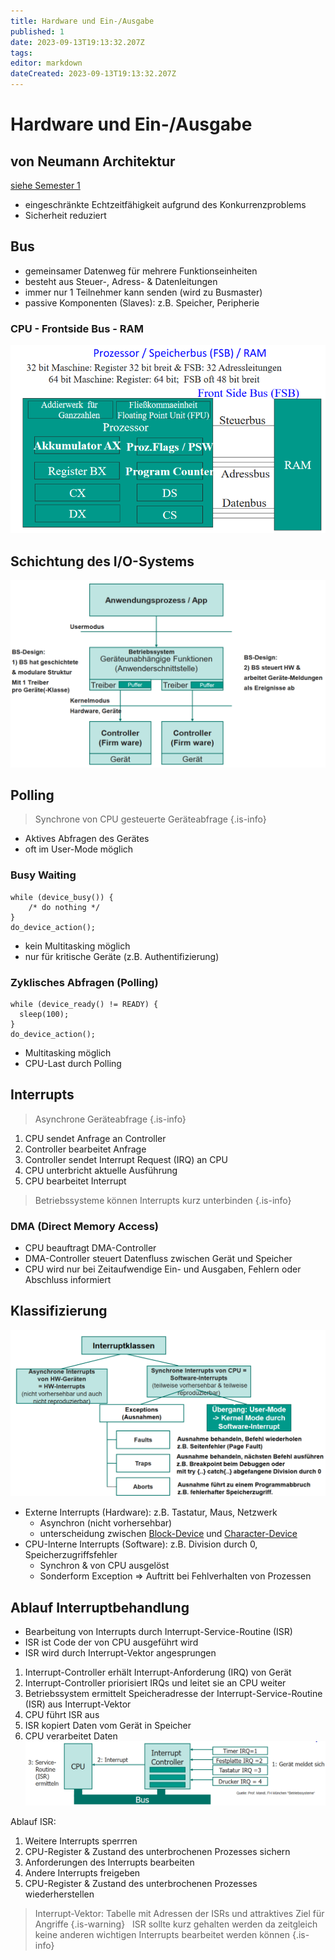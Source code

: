 ```yaml
---
title: Hardware und Ein-/Ausgabe
published: 1
date: 2023-09-13T19:13:32.207Z
tags: 
editor: markdown
dateCreated: 2023-09-13T19:13:32.207Z
---
```


# Hardware und Ein-/Ausgabe

## von Neumann Architektur

[siehe Semester 1](/fom/semester-1/hardware-grundlagen/klausurvorbereitung.md#von-neumann-architektur)

- eingeschränkte Echtzeitfähigkeit aufgrund des Konkurrenzproblems
- Sicherheit reduziert

## Bus

- gemeinsamer Datenweg für mehrere Funktionseinheiten
- besteht aus Steuer-, Adress- & Datenleitungen
- immer nur 1 Teilnehmer kann senden (wird zu Busmaster)
- passive Komponenten (Slaves): z.B. Speicher, Peripherie

### CPU - Frontside Bus - RAM

![cpu-fsb-ram](cpu-fsb-ram.png)

## Schichtung des I/O-Systems

![Schichtung](io-schichtung.png)

## Polling

> Synchrone von CPU gesteuerte Geräteabfrage
{.is-info}

- Aktives Abfragen des Gerätes
- oft im User-Mode möglich

### Busy Waiting

```pseudocode
while (device_busy()) {
    /* do nothing */
}
do_device_action();
```

- kein Multitasking möglich
- nur für kritische Geräte (z.B. Authentifizierung)

### Zyklisches Abfragen (Polling)

```pseudocode
while (device_ready() != READY) {
  sleep(100);
}
do_device_action();
```

- Multitasking möglich
- CPU-Last durch Polling

## Interrupts

> Asynchrone Geräteabfrage
{.is-info}

1. CPU sendet Anfrage an Controller
1. Controller bearbeitet Anfrage
1. Controller sendet Interrupt Request (IRQ) an CPU
1. CPU unterbricht aktuelle Ausführung
1. CPU bearbeitet Interrupt

> Betriebssysteme können Interrupts kurz unterbinden
{.is-info}

### DMA (Direct Memory Access)

- CPU beauftragt DMA-Controller
- DMA-Controller steuert Datenfluss zwischen Gerät und Speicher
- CPU wird nur bei Zeitaufwendige Ein- und Ausgaben, Fehlern oder Abschluss informiert

## Klassifizierung

![Interruptklassifizierung](Interruptklassifizierung.png)

- Externe Interrupts (Hardware): z.B. Tastatur, Maus, Netzwerk
  - Asynchron (nicht vorhersehbar)
  - unterscheidung zwischen [Block-Device](/fom/semester-1/hardware-grundlagen/Klausurvorbereitung2.md#block-device) und [Character-Device](/fom/semester-1/hardware-grundlagen/Klausurvorbereitung2.md#char-device)
- CPU-Interne Interrupts (Software): z.B. Division durch 0, Speicherzugriffsfehler
  - Synchron & von CPU ausgelöst
  - Sonderform Exception => Auftritt bei Fehlverhalten von Prozessen

## Ablauf Interruptbehandlung

- Bearbeitung von Interrupts durch Interrupt-Service-Routine (ISR)
- ISR ist Code der von CPU ausgeführt wird
- ISR wird durch Interrupt-Vektor angesprungen

1. Interrupt-Controller erhält Interrupt-Anforderung (IRQ) von Gerät
1. Interrupt-Controller priorisiert IRQs und leitet sie an CPU weiter
1. Betriebssystem ermittelt Speicheradresse der Interrupt-Service-Routine (ISR) aus Interrupt-Vektor
1. CPU führt ISR aus
1. ISR kopiert Daten vom Gerät in Speicher
1. CPU verarbeitet Daten
![Interruptbehandlung](Interruptbehandlung.png)

Ablauf ISR:

1. Weitere Interrupts sperrren
1. CPU-Register & Zustand des unterbrochenen Prozesses sichern
1. Anforderungen des Interrupts bearbeiten
1. Andere Interrupts freigeben
1. CPU-Register & Zustand des unterbrochenen Prozesses wiederherstellen

> Interrupt-Vektor: Tabelle mit Adressen der ISRs und attraktives Ziel für Angriffe
{.is-warning}
&nbsp;
> ISR sollte kurz gehalten werden da zeitgleich keine anderen wichtigen Interrupts bearbeitet werden können
{.is-info}
